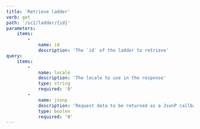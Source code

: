 ```yaml
---
title: 'Retrieve ladder'
verb: get
path: '/sc2/ladder/{id}'
parameters:
    items:
        -
            name: id
            description: 'The `id` of the ladder to retrieve'
query:
    items:
        -
            name: locale
            description: 'The locale to use in the response'
            type: string
            required: '0'
        -
            name: jsonp
            description: 'Request data to be returned as a JsonP callback'
            type: boolen
            required: '0'
---
```


